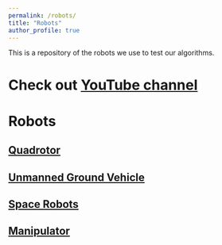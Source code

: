 ```yaml
---
permalink: /robots/
title: "Robots"
author_profile: true
---
```


This is a repository of the robots we use to test our algorithms.

# Check out [YouTube channel](https://www.youtube.com/user/panweihit)

# Robots

## [Quadrotor](https://panweihit.github.io/robots/quadrotor)

## [Unmanned Ground Vehicle](https://panweihit.github.io/robots/ugv)

## [Space Robots](https://panweihit.github.io/robots/space)

## [Manipulator](https://panweihit.github.io/robots/manipulator)



 
